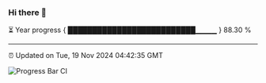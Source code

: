 ### Hi there 👋

⏳ Year progress { ██████████████████████████▁▁▁▁ } 88.30 %

---

⏰ Updated on Tue, 19 Nov 2024 04:42:35 GMT

![Progress Bar CI](https://github.com/IshwaranRudhara/GIT-ACTION/workflows/Progress%20Bar%20CI/badge.svg)
